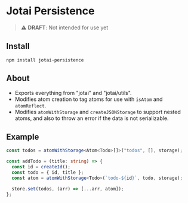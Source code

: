 # Jotai Persistence

> :warning: **DRAFT**: Not intended for use yet

## Install

`npm install jotai-persistence`

## About

- Exports everything from "jotai" and "jotai/utils".
- Modifies atom creation to tag atoms for use with `isAtom` and `atomReflect`.
- Modifies `atomWithStorage` and `createJSONStorage` to support nested atoms, and also to throw an error if the data is not serializable.

## Example

```ts
const todos = atomWithStorage<Atom<Todo>[]>("todos", [], storage);

const addTodo = (title: string) => {
  const id = createId();
  const todo = { id, title };
  const atom = atomWithStorage<Todo>(`todo-${id}`, todo, storage);

  store.set(todos, (arr) => [...arr, atom]);
};
```
